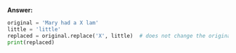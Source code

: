 **Answer:**
```python
original = 'Mary had a X lam'
little = 'little'
replaced = original.replace('X', little)  # does not change the original string
print(replaced)
```
